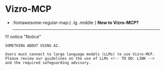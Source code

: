 # Vizro-MCP

<div class="grid cards" markdown>

- :fontawesome-regular-map:{ .lg .middle } __New to Vizro-MCP?__

    ---

</div>

!!! notice "Notice"

    SOMETHING ABOUT USING AI.

    Users must connect to large language models (LLMs) to use Vizro-MCP. Please review our guidelines on the use of LLMs <!-- TO DO: LINK --> and the required safeguarding advisory.

